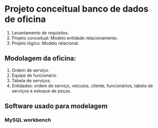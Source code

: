 # Projeto conceitual banco de dados de oficina

1. Levantamento de requisitos.
2. Projeto conceitual: Modelo entidade relacionamento.
3. Projeto lógico: Modelo relacional.

## Modolagem da oficina:

1. Ordem de serviço.
2. Equipe de funcionário.
3. Tabela de serviços.
4. Entidades: ordem de serviço, veiculos, cliente, funcionários, tabela de serviços e estoque de peças.

## Software usado para modelagem

### MySQL workbench
